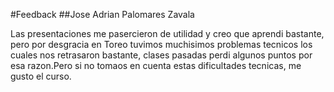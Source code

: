 #Feedback 
##Jose Adrian Palomares Zavala

Las presentaciones me pasercieron de utilidad y creo que aprendi bastante, pero por desgracia en Toreo
tuvimos muchisimos problemas tecnicos los cuales nos retrasaron bastante, clases pasadas perdi algunos puntos por
esa razon.Pero si no tomaos en cuenta estas dificultades tecnicas, me gusto el curso.
